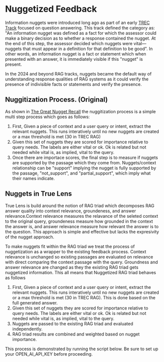 # Nuggetized Feedback
Information nuggets were introduced long ago as part of an early [TREC Track](https://trec.nist.gov/pubs/trec12/papers/QA.OVERVIEW.pdf) focused on question answering. This track defined the category as: "An information nugget was defined as a fact for which the assessor could make a binary decision as to whether a response contained the nugget. At the end of this step, the assessor decided which nuggets were vital—nuggets that must appear in a definition for that definition to be good". In other words, an information nugget is a fact or statement which when presented with an answer, it is immediately visible if this "nugget" is present.

In the 2024 and beyond RAG tracks, nuggets became the default way of understanding response qualities of RAG systems as it could verify the presence of indivisible facts or statements and verify the presence. 

## Nuggitization Process. (Original)
As shown in [The Great Nugget Recall](https://arxiv.org/pdf/2504.15068) the nuggitization process is a simple multi step process which goes as follows:
1. First, Given a piece of context and a user query or intent, extract the relevant nuggets. This runs interatively until no new nuggets are created or a max threshold is met (30 in TREC RAG)
2. Given this set of nuggets they are scored for importance relative to query needs. The labels are either vital or ok. Ok is related but not needed while vital is, as implied, vital to the query. 
3. Once there are importace scores, the final step is to measure if nuggets are supported by the passage which they come from. Nuggets/context relationship can be "support" implying the nugget is fully supported by the passage, "not_support", and "partial_support", which imply what their names indicate.

## Nuggets in True Lens
True Lens is build around the notion of RAG triad which decomposes RAG answer quality into context relevance, groundeness, and answer relevance.Context relevance measures the relavance of the seleted context to the original query, groundeness measure how grounded in the context the answer is, and answer relevance measure how relevant the answer is to the question. This approach is simple and effective but lacks the expresivity of the nugget approach.

To make nuggets fit within the RAG triad we treat the process of nuggetization as a wrapper to the existing feedback process. Context relevance is unchanged so existing passages are evaluated on relevance with direct comparing the context passage with the query. Groundness and answer relevance are changed as they the existing RAG triad gets nuggetized information. This all means that Nuggetized RAG triad behaves as follows

1. First, Given a piece of context and a user query or intent, extract the relevant nuggets. This runs interatively until no new nuggets are created or a max threshold is met (30 in TREC RAG). This is done based on the full generated answer. 
2. Given this set of nuggets they are scored for importance relative to query needs. The labels are either vital or ok. Ok is related but not needed while vital is, as implied, vital to the query. 
3. Nuggets are passed to the existing RAG triad and evaluated independently. 
4. RAG triad results are combined and weighted based on nugget importance. 

This process is demonstrated by running the script below. Be sure to set up your OPEN_AI_API_KEY before proceeding. 



